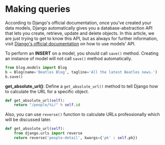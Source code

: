 # Making queries

According to Django's official documentation, once you’ve created your data models, Django automatically gives you a database-abstraction API that lets you create, retrieve, update and delete objects. In this article, we are just trying to get to know this API, but as always for further information, visit [Django's official documentation](https://docs.djangoproject.com/en/4.1/topics/db/queries/) on how to use models' API.

To perform an __INSERT__ on a model, you should call `save()` method. Creating an instance of model will not call `save()` method automatically.

```python
from blog.models import Blog
b = Blog(name='Beatles Blog', tagline='All the latest Beatles news.')
b.save()
```

__get_absolute_url()__: Define a `get_absolute_url()` method to tell Django how to calculate the URL for a specific object.

```python
def get_absolute_url(self):
    return "/people/%i/" % self.id
```

Also, you can use `reverse()` function to calculate URLs professionally which will be discussed later.

```python
def get_absolute_url(self):
    from django.urls import reverse
    return reverse('people-detail', kwargs={'pk' : self.pk})
```
